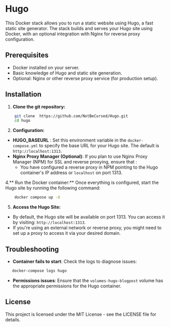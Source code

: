 # Hugo
This Docker stack allows you to run a static website using Hugo, a fast static site generator. The stack builds and serves your Hugo site using Docker, with an optional integration with Nginx for reverse proxy configuration.

## Prerequisites
 - Docker installed on your server.
 - Basic knowledge of Hugo and static site generation.
 - Optional: Nginx or other reverse proxy service (for production setup).

## Installation

1. **Clone the git repository:**
```bash
    git clone  https://github.com/NotBeCursed/Hugo.git
    cd hugo
```
2. **Configuration:**
 - **HUGO_BASEURL** : Set this environment variable in the `docker-compose.yml` to specify the base URL for your Hugo site. The default is `http://localhost:1313`.
 - **Nginx Proxy Manager (Optional)**: If you plan to use Nginx Proxy Manager (NPM) for SSL and reverse proxying, ensure that :
    - You have configured a reverse proxy in NPM pointing to the Hugo container's IP address or `localhost` on port 1313.

4.** Run the Docker container:**
Once everything is configured, start the Hugo site by running the following command:
```bash
    docker compose up -d
```

5. **Access the Hugo Site:**
 - By default, the Hugo site will be available on port 1313. You can access it by visiting: `http://localhost:1313`.
 - If you're using an external network or reverse proxy, you might need to set up a proxy to access it via your desired domain.

## Troubleshooting
 -  **Container fails to start**: Check the logs to diagnose issues:
 ```bash
    docker-compose logs hugo
 ```
- **Permissions issues**: Ensure that the `volumes-hugo-blogpost` volume has the appropriate permissions for the Hugo container.

## License
This project is licensed under the MIT License - see the LICENSE file for details.